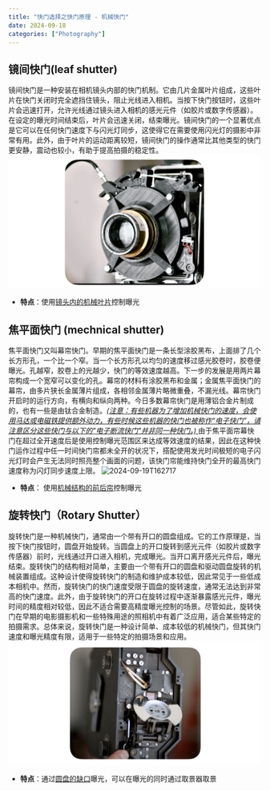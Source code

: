 ```yaml
---
title: "快门选择之快门原理 - 机械快门"
date: 2024-09-18
categories: ["Photography"]
---
```



## 镜间快门(leaf shutter)

镜间快门是一种安装在相机镜头内部的快门机制。它由几片金属叶片组成，这些叶片在快门关闭时完全遮挡住镜头，阻止光线进入相机。当按下快门按钮时，这些叶片会迅速打开，允许光线通过镜头进入相机的感光元件（如胶片或数字传感器）。在设定的曝光时间结束后，叶片会迅速关闭，结束曝光。镜间快门的一个显著优点是它可以在任何快门速度下与闪光灯同步，这使得它在需要使用闪光灯的摄影中非常有用。此外，由于叶片的运动距离较短，镜间快门的操作通常比其他类型的快门更安静，震动也较小，有助于提高拍摄的稳定性。
![2024-09-19T162742](2024-09-19T162742.png)
-   **特点**：使用<u>镜头内的机械叶片</u>控制曝光



## 焦平面快门 (mechnical shutter)

焦平面快门又叫幕帘快门。早期的焦平面快门是一条长型涂胶黑布，上面排了几个长方形孔，一个比一个窄。当一个长方形孔以均匀的速度移过感光胶卷时，胶卷便曝光。孔越窄，胶卷上的光越少，快门的等效速度越高。下一步的发展是用两片幕帘构成一个宽窄可以变化的孔。幕帘的材料有涂胶黑布和金属；金属焦平面快门的幕帘，由多片狭长金属薄片组成，各相邻金属薄片略微重叠，不漏光线。幕帘快门开启时的运行方向，有横向和纵向两种。今日多数幕帘快门是用薄铝合金片制成的，也有一些是由钛合金制造。*<u>(注意：有些机器为了增加机械快门的速度，会使用马达或电磁铁提供额外动力，有些时候这些机器的快门也被称作“电子快门”，请注意区分这些快门与以下的"电子断流快门"并非同一种快门。) </u>* 由于焦平面帘幕快门在超过全开速度后是使用控制曝光范围区来达成等效速度的结果，因此在这种快门运作过程中任一时间快门帘都未全开的状况下，搭配使用发光时间极短的电子闪光灯时会产生无法同时照亮整个画面的问题，该快门帘能维持快门全开的最高快门速度称为闪灯同步速度上限。
![2024-09-19T162717](2024-09-19T162717.png)
-   **特点**： 使用<u>机械结构的前后帘</u>控制曝光



## 旋转快门（Rotary Shutter）

旋转快门是一种机械快门，通常由一个带有开口的圆盘组成。它的工作原理是，当按下快门按钮时，圆盘开始旋转。当圆盘上的开口旋转到感光元件（如胶片或数字传感器）前时，光线通过开口进入相机，完成曝光。当开口离开感光元件后，曝光结束。旋转快门的结构相对简单，主要由一个带有开口的圆盘和驱动圆盘旋转的机械装置组成。这种设计使得旋转快门的制造和维护成本较低，因此常见于一些低成本相机中。然而，旋转快门的快门速度受限于圆盘的旋转速度，通常无法达到非常高的快门速度。此外，由于旋转快门的开口在旋转过程中逐渐暴露感光元件，曝光时间的精度相对较低，因此不适合需要高精度曝光控制的场景。尽管如此，旋转快门在早期的电影摄影机和一些特殊用途的照相机中有着广泛应用，适合某些特定的拍摄需求。总体来说，旋转快门是一种设计简单、成本较低的机械快门，但其快门速度和曝光精度有限，适用于一些特定的拍摄场景和应用。
![2024-09-19T162531](2024-09-19T162531.png)
-   **特点**：通过<u>圆盘的缺口</u>曝光，可以在曝光的同时通过取景器取景











